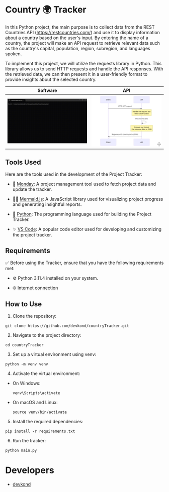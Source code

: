 # Country 🌍 Tracker 

In this Python project, the main purpose is to collect data from the REST Countries API (https://restcountries.com/) and use it to display information about a country based on the user's input. By entering the name of a country, the project will make an API request to retrieve relevant data such as the country's capital, population, region, subregion, and languages spoken.

To implement this project, we will utilize the requests library in Python. This library allows us to send HTTP requests and handle the API responses. With the retrieved data, we can then present it in a user-friendly format to provide insights about the selected country.

| Software | API |
| --- | --- |
| ![Software](demo/software.gif) | ![API](demo/api.png) |


## Tools Used

Here are the tools used in the development of the Project Tracker:

- 📅 [Monday](https://monday.com): A project management tool used to fetch project data and update the tracker.

- 🧜‍♀️ [Mermaid.js](https://mermaid-js.github.io/mermaid/): A JavaScript library used for visualizing project progress and generating insightful reports.

- 🐍 [Python](https://www.python.org/): The programming language used for building the Project Tracker.

- ✨ [VS Code](https://code.visualstudio.com/): A popular code editor used for developing and customizing the project tracker.

## Requirements

✅ Before using the Tracker, ensure that you have the following requirements met:

- ⚙️ Python 3.11.4 installed on your system.

- 🌐 Internet connection
## How to Use

1. Clone the repository:
```shell
git clone https://github.com/devkond/countryTracker.git
```
2. Navigate to the project directory:
```shell
cd countryTracker
```
3. Set up a virtual environment using venv:
```shell
python -m venv venv
```
4. Activate the virtual environment:
- On Windows:
  ```
  venv\Scripts\activate
  ```
- On macOS and Linux:
  ```
  source venv/bin/activate
  ```
5. Install the required dependencies:
```shell
pip install -r requirements.txt
```
6. Run the tracker:
```shell
python main.py
```

# Developers
* [devkond](https://github.com/devkond)
